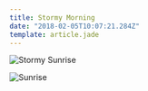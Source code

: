 ```yaml
---
title: Stormy Morning
date: "2018-02-05T10:07:21.284Z"
template: article.jade
---
```


![Stormy Sunrise](animation-2018-02-05_06-46-58.gif)

![Sunrise](animation-2018-02-05_07-14-14.gif)

